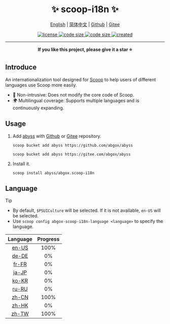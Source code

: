 <h1 align="center">✨ scoop-i18n ✨</h1>

<p align="center">
    <a href="readme.md">English</a> |
    <a href="readme.zh-CN.md">简体中文</a> |
    <a href="https://github.com/abgox/scoop-i18n">Github</a> |
    <a href="https://gitee.com/abgox/scoop-i18n">Gitee</a>
</p>

<p align="center">
    <a href="https://github.com/abgox/scoop-i18n/blob/main/license">
        <img src="https://img.shields.io/github/license/abgox/scoop-i18n" alt="license" />
    </a>
    <a href="https://img.shields.io/github/languages/code-size/abgox/scoop-i18n.svg">
        <img src="https://img.shields.io/github/languages/code-size/abgox/scoop-i18n.svg" alt="code size" />
    </a>
    <a href="https://img.shields.io/github/repo-size/abgox/scoop-i18n.svg">
        <img src="https://img.shields.io/github/repo-size/abgox/scoop-i18n.svg" alt="code size" />
    </a>
    <a href="https://github.com/abgox/scoop-i18n">
        <img src="https://img.shields.io/github/created-at/abgox/scoop-i18n" alt="created" />
    </a>
</p>

---

<p align="center">
  <strong>If you like this project, please give it a star ⭐️</strong>
</p>

## Introduce

An internationalization tool designed for [Scoop](https://scoop.sh/) to help users of different languages use Scoop more easily.

- 🚀 Non-intrusive: Does not modify the core code of Scoop.
- 🌍 Multilingual coverage: Supports multiple languages and is continuously expanding.

## Usage

1.  Add [abyss](https://abyss.abgox.com) with [Github](https://github.com/abgox/abyss) or [Gitee](https://gitee.com/abgox/abyss) repository.

    ```shell
    scoop bucket add abyss https://github.com/abgox/abyss
    ```

    ```shell
    scoop bucket add abyss https://gitee.com/abgox/abyss
    ```

2.  Install it.

    ```shell
    scoop install abyss/abgox.scoop-i18n
    ```

## Language

> [!Tip]
>
> - By default, `$PSUICulture` will be selected. If it is not available, `en-US` will be selected.
> - Use `scoop config abgox-scoop-i18n-language <language>` to specify the language.

<!-- prettier-ignore-start -->

|Language|Progress|
|:-:|:-:|
|[en-US](./i18n/en-US.json)|100%|
|[de-DE](./i18n/de-DE.json)|0%|
|[fr-FR](./i18n/fr-FR.json)|0%|
|[ja-JP](./i18n/ja-JP.json)|0%|
|[ko-KR](./i18n/ko-KR.json)|0%|
|[ru-RU](./i18n/ru-RU.json)|0%|
|[zh-CN](./i18n/zh-CN.json)|100%|
|[zh-HK](./i18n/zh-HK.json)|0%|
|[zh-TW](./i18n/zh-TW.json)|100%|

<!-- prettier-ignore-end -->
